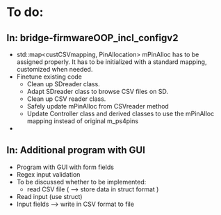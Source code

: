 To do:
=============

In: bridge-firmwareOOP_incl_configv2
-------------
- std::map<custCSVmapping, PinAllocation> mPinAlloc   has to be assigned properly. It has to be initialized with a standard mapping, customized when needed.
- Finetune existing code
  - Clean up SDreader class.
  - Adapt SDreader class to browse CSV files on SD.
  - Clean up CSV reader class.
  - Safely update mPinAlloc from CSVreader method
  - Update Controller class and derived classes to use the mPinAlloc mapping instead of original m_ps4pins
-

In: Additional program with GUI
-------------
- Program with GUI with form fields
- Regex input validation
- To be discussed whether to be implemented:
  - read CSV file ( --> store data in struct format )
- Read input (use struct)
- Input fields --> write in CSV format to file
